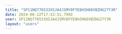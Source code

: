 ```yaml
---
title: "SP11NQ776533XSJA4JSMY8FYE8H3H68VBZHG27Y3R"
date: 2024-06-22T17:52:51.799Z
user: SP11NQ776533XSJA4JSMY8FYE8H3H68VBZHG27Y3R
layout: "users"
---
```

    